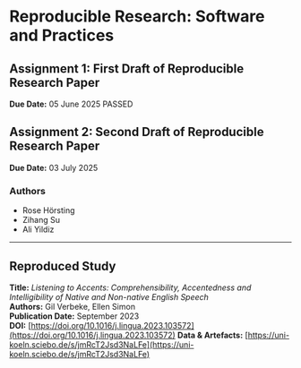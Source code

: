 # Reproducible Research: Software and Practices

## Assignment 1: First Draft of Reproducible Research Paper  
**Due Date:** 05 June 2025 PASSED  
## Assignment 2: Second Draft of Reproducible Research Paper
**Due Date:** 03 July 2025

### Authors  
- Rose Hörsting  
- Zihang Su  
- Ali Yildiz

---

## Reproduced Study  

**Title:** *Listening to Accents: Comprehensibility, Accentedness and Intelligibility of Native and Non-native English Speech*  
**Authors:** Gil Verbeke, Ellen Simon  
**Publication Date:** September 2023  
**DOI:** [https://doi.org/10.1016/j.lingua.2023.103572](https://doi.org/10.1016/j.lingua.2023.103572)
**Data & Artefacts:** [https://uni-koeln.sciebo.de/s/jmRcT2Jsd3NaLFe](https://uni-koeln.sciebo.de/s/jmRcT2Jsd3NaLFe)
